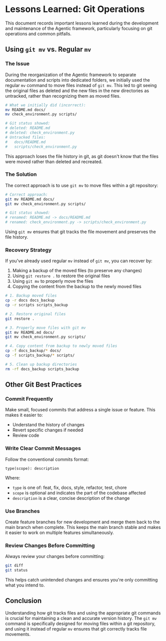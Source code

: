# Lessons Learned: Git Operations

This document records important lessons learned during the development and maintenance of the Agentic framework, particularly focusing on git operations and common pitfalls.

## Using `git mv` vs. Regular `mv`

### The Issue

During the reorganization of the Agentic framework to separate documentation and scripts into dedicated folders, we initially used the regular `mv` command to move files instead of `git mv`. This led to git seeing the original files as deleted and the new files in the new directories as untracked, rather than recognizing them as moved files.

```bash
# What we initially did (incorrect):
mv README.md docs/
mv check_environment.py scripts/

# Git status showed:
# deleted: README.md
# deleted: check_environment.py
# Untracked files:
#   docs/README.md
#   scripts/check_environment.py
```

This approach loses the file history in git, as git doesn't know that the files were moved rather than deleted and recreated.

### The Solution

The correct approach is to use `git mv` to move files within a git repository:

```bash
# Correct approach:
git mv README.md docs/
git mv check_environment.py scripts/

# Git status showed:
# renamed: README.md -> docs/README.md
# renamed: check_environment.py -> scripts/check_environment.py
```

Using `git mv` ensures that git tracks the file movement and preserves the file history.

### Recovery Strategy

If you've already used regular `mv` instead of `git mv`, you can recover by:

1. Making a backup of the moved files (to preserve any changes)
2. Using `git restore .` to restore the original files
3. Using `git mv` to properly move the files
4. Copying the content from the backup to the newly moved files

```bash
# 1. Backup moved files
cp -r docs docs_backup
cp -r scripts scripts_backup

# 2. Restore original files
git restore .

# 3. Properly move files with git mv
git mv README.md docs/
git mv check_environment.py scripts/

# 4. Copy content from backup to newly moved files
cp -f docs_backup/* docs/
cp -f scripts_backup/* scripts/

# 5. Clean up backup directories
rm -rf docs_backup scripts_backup
```

## Other Git Best Practices

### Commit Frequently

Make small, focused commits that address a single issue or feature. This makes it easier to:
- Understand the history of changes
- Revert specific changes if needed
- Review code

### Write Clear Commit Messages

Follow the conventional commits format:
```
type(scope): description
```

Where:
- `type` is one of: feat, fix, docs, style, refactor, test, chore
- `scope` is optional and indicates the part of the codebase affected
- `description` is a clear, concise description of the change

### Use Branches

Create feature branches for new development and merge them back to the main branch when complete. This keeps the main branch stable and makes it easier to work on multiple features simultaneously.

### Review Changes Before Committing

Always review your changes before committing:
```bash
git diff
git status
```

This helps catch unintended changes and ensures you're only committing what you intend to.

## Conclusion

Understanding how git tracks files and using the appropriate git commands is crucial for maintaining a clean and accurate version history. The `git mv` command is specifically designed for moving files within a git repository, and using it instead of regular `mv` ensures that git correctly tracks file movements.
